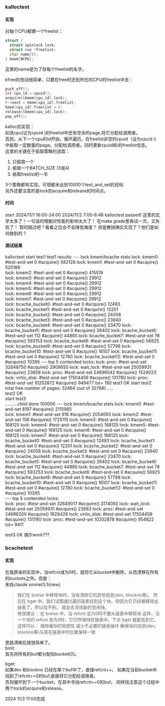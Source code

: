 ### kalloctest
#### 实现
对每个CPU都建一个freelist：
```c
struct {
  struct spinlock lock;
  struct run *freelist;
  char name[8];
} kmem[NCPU];
```
这里的name是为了存每个freelist的名字。  

kfree的改动很简单，只要在free时还到所在的CPU的freelist中去：
```c
push_off();
int cpu_id = cpuid();
acquire(&kmem[cpu_id].lock);
r->next = kmem[cpu_id].freelist;
kmem[cpu_id].freelist = r;
release(&kmem[cpu_id].lock);
pop_off();
```
kalloc的实现：  
如该cpu(记为cpuid )的freelist中还有空余的page,将它分配给调用者。    
否则，从下一个cpu的id开始，循环遍历。在freelist非空的cpuid（设为cpuid i)中偷取一定数量的page。分配给调用者。同时更新cpuid和i的freelist信息。    
这里的关键在于偷取策略的选取：  
1. 只偷取一个
2. 偷取一个BATCH_SIZE (3或4)
3. 偷取freelist的一半 

3个策略都有实现，可惜都未达到10000个test_and_set的目标.  
另外还要注意的是lock的acquire和release的时间点。


#### 时间
start
2024/11/1 16:00-24:00
2024/11/2 7:00-8:48
kalloctest passed!
这里的玄学太多了！一句话的增删对性能的影响太大了！
在make grade里再试一次，又失败了！
暂时跳过吧？看看之后会不会降低难度？
但是教授确实实现了？他们是如何做到的？

#### 测试结果
kalloctest
start test1
test1 results:
--- lock kmem/bcache stats
lock: kmem0: #test-and-set 0 #acquire() 582128 
lock: kmem1: #test-and-set 0 #acquire() 520186  
lock: kmem2: #test-and-set 0 #acquire() 415519  
lock: kmem3: #test-and-set 0 #acquire() 29912  
lock: kmem4: #test-and-set 0 #acquire() 29912  
lock: kmem5: #test-and-set 0 #acquire() 29912  
lock: kmem6: #test-and-set 0 #acquire() 29912  
lock: kmem7: #test-and-set 0 #acquire() 29912  
lock: bcache_bucket0: #test-and-set 0 #acquire() 12493  
lock: bcache_bucket1: #test-and-set 0 #acquire() 12201  
lock: bcache_bucket2: #test-and-set 0 #acquire() 24058  
lock: bcache_bucket3: #test-and-set 0 #acquire() 23940  
lock: bcache_bucket4: #test-and-set 0 #acquire() 23470
lock: bcache_bucket5: #test-and-set 0 #acquire() 26402
lock: bcache_bucket6: #test-and-set 112 #acquire() 44865
lock: bcache_bucket7: #test-and-set 78 #acquire() 593153
lock: bcache_bucket8: #test-and-set 0 #acquire() 56925
lock: bcache_bucket9: #test-and-set 0 #acquire() 57798
lock: bcache_bucket10: #test-and-set 0 #acquire() 16107
lock: bcache_bucket11: #test-and-set 0 #acquire() 12780
lock: bcache_bucket12: #test-and-set 0 #acquire() 10395
--- top 5 contended locks:
lock: proc: #test-and-set 32648750 #acquire() 2909650
lock: wait_lock: #test-and-set 25059931 #acquire() 23658
lock: proc: #test-and-set 24696042 #acquire() 1524023
lock: virtio_disk: #test-and-set 17504459 #acquire() 131780
lock: proc: #test-and-set 10202872 #acquire() 949477
tot= 190
test1 OK
start test2
total free number of pages: 32464 (out of 32768)
.....  
test2 OK  
start test3  
..........child done 100000
--- lock kmem/bcache stats
lock: kmem0: #test-and-set 8197 #acquire() 2115985  
lock: kmem1: #test-and-set 916 #acquire() 2054093
lock: kmem2: #test-and-set 108 #acquire() 1725115
lock: kmem3: #test-and-set 0 #acquire() 168125
lock: kmem4: #test-and-set 0 #acquire() 168125
lock: kmem5: #test-and-set 0 #acquire() 168125
lock: kmem6: #test-and-set 0 #acquire() 168125
lock: kmem7: #test-and-set 0 #acquire() 168125
lock: bcache_bucket0: #test-and-set 0 #acquire() 12493
lock: bcache_bucket1: #test-and-set 0 #acquire() 12201
lock: bcache_bucket2: #test-and-set 0 #acquire() 24058
lock: bcache_bucket3: #test-and-set 0 #acquire() 23940
lock: bcache_bucket4: #test-and-set 0 #acquire() 23470
lock: bcache_bucket5: #test-and-set 0 #acquire() 26402
lock: bcache_bucket6: #test-and-set 112 #acquire() 44865
lock: bcache_bucket7: #test-and-set 78 #acquire() 593253
lock: bcache_bucket8: #test-and-set 0 #acquire() 56925
lock: bcache_bucket9: #test-and-set 0 #acquire() 57798
lock: bcache_bucket10: #test-and-set 0 #acquire() 16107
lock: bcache_bucket11: #test-and-set 0 #acquire() 12780
lock: bcache_bucket12: #test-and-set 0 #acquire() 10395  
--- top 5 contended locks:  
lock: proc: #test-and-set 32649017 #acquire() 3174092
lock: wait_lock: #test-and-set 25059931 #acquire() 23663
lock: proc: #test-and-set 24696200 #acquire() 1929429
lock: virtio_disk: #test-and-set 17504459 #acquire() 131780
lock: proc: #test-and-set 10202878 #acquire() 954822  
tot= 9411  
  
test3 OK
偶尔work???

### bcachetest
#### 实现
在我原来的实现中，当refcnt减为0时，就将它从bucket中删除，从而漂移在所有的buckets之外。但是：  
来自claude sonnet3.5(new)
>我们在 brelse 中移除块时，没有清除它的其他信息(dev, blockno等)。
然后在 bget 中，我们试图通过遍历链表找到这个块，但因为它已经被移除出链表了，所以找不到，
就会去寻找新的空闲块。  
修改建议：
在 brelse 中，当 refcnt 变为0时不要从链表中移除块
这样，当一个块的 refcnt 变为0时，它仍然保持在链表中，下次 bget 就能找到它。这样可以：
保持缓存的局部性
减少不必要的链表操作
确保块的信息(dev, blockno等)与其在链表中的位置保持一致

思路清晰后就很简单了。  
binit:    
首先将所有的buf都分配给bucket[0]。 

bget:   
如果dev 和blockno 已经在某个buf中了，直接refcnt++。 
如果在当前bucket中找到了refcnt==0的buf,直接将它分配给调用者。   
否则循环到下一个bucket，在其中寻找refcnt==0的buf。
同样找注意这个过程中两个lock的acquire和release。    


2024 11/3 11:00完成